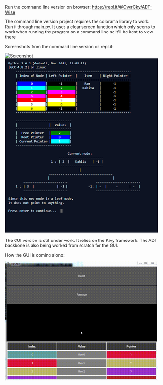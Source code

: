 Run the command line version on browser: https://repl.it/@OverCky/ADT-Wise

The command line version project requires the colorama library to work.
Run it through main.py. It uses a clear screen function which 
only seems to work when running the program on a command line so it'll be best to 
view there.

Screenshots from the command line version on repl.it:

![Screenshot](ADTWIse.gif)
![Screenshot](Screenshot1.PNG)

The GUI version is still under work. It relies on the Kivy framework.
The ADT backbone is also being worked from scratch for the GUI.

How the GUI is coming along:

![Screenshot](GUI.gif)
